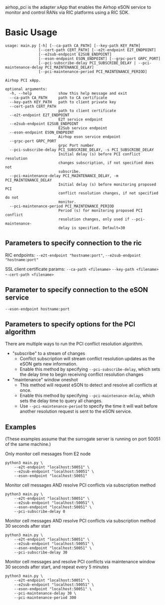 airhop_pci is the adapter xApp that enables the Airhop eSON service to
monitor and control RANs via RIC platforms using a RIC SDK.

# Basic Usage

```
usage: main.py [-h] [--ca-path CA_PATH] [--key-path KEY_PATH]
               [--cert-path CERT_PATH] [--e2t-endpoint E2T_ENDPOINT]
               [--e2sub-endpoint E2SUB_ENDPOINT]
               [--eson-endpoint ESON_ENDPOINT] [--grpc-port GRPC_PORT]
               [--pci-subscribe-delay PCI_SUBSCRIBE_DELAY | --pci-maintenance-delay PCI_MAINTENANCE_DELAY]
               [--pci-maintenance-period PCI_MAINTENANCE_PERIOD]

Airhop PCI xApp.

optional arguments:
  -h, --help            show this help message and exit
  --ca-path CA_PATH     path to CA certificate
  --key-path KEY_PATH   path to client private key
  --cert-path CERT_PATH
                        path to client certificate
  --e2t-endpoint E2T_ENDPOINT
                        E2T service endpoint
  --e2sub-endpoint E2SUB_ENDPOINT
                        E2Sub service endpoint
  --eson-endpoint ESON_ENDPOINT
                        Airhop eson service endpoint
  --grpc-port GRPC_PORT
                        grpc Port number
  --pci-subscribe-delay PCI_SUBSCRIBE_DELAY, -s PCI_SUBSCRIBE_DELAY
                        Initial delay (s) before PCI conflict resolution
                        changes subscription, if not specified does not
                        subscribe.
  --pci-maintenance-delay PCI_MAINTENANCE_DELAY, -m PCI_MAINTENANCE_DELAY
                        Initial delay (s) before monitoring proposed PCI
                        conflict resolution changes, if not specified do not
                        monitor.
  --pci-maintenance-period PCI_MAINTENANCE_PERIOD
                        Period (s) for monitoring proposed PCI conflict
                        resolution changes, only used if --pci-maintenance-
                        delay is specified. Default=30
```

## Parameters to specify connection to the ric

RIC endpoints: `--e2t-endpoint "hostname:port"`, `--e2sub-endpoint "hostname:port"`

SSL client certificate params: `--ca-path <filename>` `--key-path <filename>` -`-cert-path <filename>`

## Parameter to specify connection to the eSON service

`--eson-endpoint hostname:port`

## Parameters to specify options for the PCI algorithm

There are multiple ways to run the PCI conflict resolution algorithm.
* "subscribe" to a stream of changes
  * Conflict subscription will stream conflict resolution updates as the eSON gets new information.
  * Enable this method by specifying `--pci-subscribe-delay`, which sets the
    delay time to begin receiving conflict resolution changes
* "maintenance" window oneshot
  * This method will request eSON to detect and resolve all conflicts at once.
  * Enable this method by specifying `--pci-maintenance-delay`, which sets the
    delay time to query all changes.
  * Use `--pci-maintenance-period` to specify the time it will wait before another
    resolution request is sent to the eSON service.


## Examples

(These examples assume that the surrogate server is running on port 50051 of the same machine.)


Only monitor cell messages from E2 node

```
python3 main.py \
    --e2t-endpoint "localhost:50051" \
    --e2sub-endpoint "localhost:50051" \
    --eson-endpoint "localhost:50051"
```

Monitor cell messages AND resolve PCI conflicts via subscription method

```
python3 main.py \
    --e2t-endpoint "localhost:50051" \
    --e2sub-endpoint "localhost:50051" \
    --eson-endpoint "localhost:50051" \
    --pci-subscribe-delay 0
```

Monitor cell messages AND resolve PCI conflicts via subscription method 30 seconds after start

```
python3 main.py \
    --e2t-endpoint "localhost:50051" \
    --e2sub-endpoint "localhost:50051" \
    --eson-endpoint "localhost:50051" \
    --pci-subscribe-delay 30
```

Monitor cell messages and resolve PCI conflicts via maintenance window 30 seconds after start, and repeat every 5 minutes

```
python3 main.py \
    --e2t-endpoint "localhost:50051" \
    --e2sub-endpoint "localhost:50051" \
    --eson-endpoint "localhost:50051" \
    --pci-maintenance-delay 30 \
    --pci-maintenance-period 300
```
